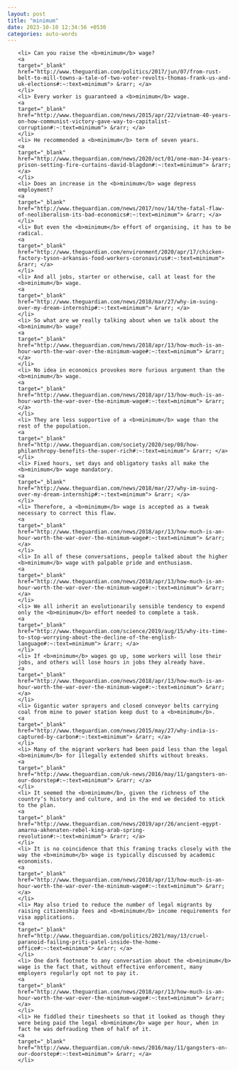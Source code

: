```yaml
---
layout: post
title: "minimum"
date: 2023-10-10 12:34:56 +0530
categories: auto-words
---
```

<ol>

    <li> Can you raise the <b>minimum</b> wage?
    <a 
    target="_blank" 
    href="http://www.theguardian.com/politics/2017/jun/07/from-rust-belt-to-mill-towns-a-tale-of-two-voter-revolts-thomas-frank-us-and-uk-elections#:~:text=minimum"> &rarr; </a>
    </li>
    <li> Every worker is guaranteed a <b>minimum</b> wage.
    <a 
    target="_blank" 
    href="http://www.theguardian.com/news/2015/apr/22/vietnam-40-years-on-how-communist-victory-gave-way-to-capitalist-corruption#:~:text=minimum"> &rarr; </a>
    </li>
    <li> He recommended a <b>minimum</b> term of seven years.
    <a 
    target="_blank" 
    href="http://www.theguardian.com/news/2020/oct/01/one-man-34-years-prison-setting-fire-curtains-david-blagdon#:~:text=minimum"> &rarr; </a>
    </li>
    <li> Does an increase in the <b>minimum</b> wage depress employment?
    <a 
    target="_blank" 
    href="http://www.theguardian.com/news/2017/nov/14/the-fatal-flaw-of-neoliberalism-its-bad-economics#:~:text=minimum"> &rarr; </a>
    </li>
    <li> But even the <b>minimum</b> effort of organising, it has to be radical.
    <a 
    target="_blank" 
    href="http://www.theguardian.com/environment/2020/apr/17/chicken-factory-tyson-arkansas-food-workers-coronavirus#:~:text=minimum"> &rarr; </a>
    </li>
    <li> And all jobs, starter or otherwise, call at least for the <b>minimum</b> wage.
    <a 
    target="_blank" 
    href="http://www.theguardian.com/news/2018/mar/27/why-im-suing-over-my-dream-internship#:~:text=minimum"> &rarr; </a>
    </li>
    <li> So what are we really talking about when we talk about the <b>minimum</b> wage?
    <a 
    target="_blank" 
    href="http://www.theguardian.com/news/2018/apr/13/how-much-is-an-hour-worth-the-war-over-the-minimum-wage#:~:text=minimum"> &rarr; </a>
    </li>
    <li> No idea in economics provokes more furious argument than the <b>minimum</b> wage.
    <a 
    target="_blank" 
    href="http://www.theguardian.com/news/2018/apr/13/how-much-is-an-hour-worth-the-war-over-the-minimum-wage#:~:text=minimum"> &rarr; </a>
    </li>
    <li> They are less supportive of a <b>minimum</b> wage than the rest of the population.
    <a 
    target="_blank" 
    href="http://www.theguardian.com/society/2020/sep/08/how-philanthropy-benefits-the-super-rich#:~:text=minimum"> &rarr; </a>
    </li>
    <li> Fixed hours, set days and obligatory tasks all make the <b>minimum</b> wage mandatory.
    <a 
    target="_blank" 
    href="http://www.theguardian.com/news/2018/mar/27/why-im-suing-over-my-dream-internship#:~:text=minimum"> &rarr; </a>
    </li>
    <li> Therefore, a <b>minimum</b> wage is accepted as a tweak necessary to correct this flaw.
    <a 
    target="_blank" 
    href="http://www.theguardian.com/news/2018/apr/13/how-much-is-an-hour-worth-the-war-over-the-minimum-wage#:~:text=minimum"> &rarr; </a>
    </li>
    <li> In all of these conversations, people talked about the higher <b>minimum</b> wage with palpable pride and enthusiasm.
    <a 
    target="_blank" 
    href="http://www.theguardian.com/news/2018/apr/13/how-much-is-an-hour-worth-the-war-over-the-minimum-wage#:~:text=minimum"> &rarr; </a>
    </li>
    <li> We all inherit an evolutionarily sensible tendency to expend only the <b>minimum</b> effort needed to complete a task.
    <a 
    target="_blank" 
    href="http://www.theguardian.com/science/2019/aug/15/why-its-time-to-stop-worrying-about-the-decline-of-the-english-language#:~:text=minimum"> &rarr; </a>
    </li>
    <li> If <b>minimum</b> wages go up, some workers will lose their jobs, and others will lose hours in jobs they already have.
    <a 
    target="_blank" 
    href="http://www.theguardian.com/news/2018/apr/13/how-much-is-an-hour-worth-the-war-over-the-minimum-wage#:~:text=minimum"> &rarr; </a>
    </li>
    <li> Gigantic water sprayers and closed conveyor belts carrying coal from mine to power station keep dust to a <b>minimum</b>.
    <a 
    target="_blank" 
    href="http://www.theguardian.com/news/2015/may/27/why-india-is-captured-by-carbon#:~:text=minimum"> &rarr; </a>
    </li>
    <li> Many of the migrant workers had been paid less than the legal <b>minimum</b> for illegally extended shifts without breaks.
    <a 
    target="_blank" 
    href="http://www.theguardian.com/uk-news/2016/may/11/gangsters-on-our-doorstep#:~:text=minimum"> &rarr; </a>
    </li>
    <li> It seemed the <b>minimum</b>, given the richness of the country’s history and culture, and in the end we decided to stick to the plan.
    <a 
    target="_blank" 
    href="http://www.theguardian.com/news/2019/apr/26/ancient-egypt-amarna-akhenaten-rebel-king-arab-spring-revolution#:~:text=minimum"> &rarr; </a>
    </li>
    <li> It is no coincidence that this framing tracks closely with the way the <b>minimum</b> wage is typically discussed by academic economists.
    <a 
    target="_blank" 
    href="http://www.theguardian.com/news/2018/apr/13/how-much-is-an-hour-worth-the-war-over-the-minimum-wage#:~:text=minimum"> &rarr; </a>
    </li>
    <li> May also tried to reduce the number of legal migrants by raising citizenship fees and <b>minimum</b> income requirements for visa applications.
    <a 
    target="_blank" 
    href="http://www.theguardian.com/politics/2021/may/13/cruel-paranoid-failing-priti-patel-inside-the-home-office#:~:text=minimum"> &rarr; </a>
    </li>
    <li> One dark footnote to any conversation about the <b>minimum</b> wage is the fact that, without effective enforcement, many employers regularly opt not to pay it.
    <a 
    target="_blank" 
    href="http://www.theguardian.com/news/2018/apr/13/how-much-is-an-hour-worth-the-war-over-the-minimum-wage#:~:text=minimum"> &rarr; </a>
    </li>
    <li> He fiddled their timesheets so that it looked as though they were being paid the legal <b>minimum</b> wage per hour, when in fact he was defrauding them of half of it.
    <a 
    target="_blank" 
    href="http://www.theguardian.com/uk-news/2016/may/11/gangsters-on-our-doorstep#:~:text=minimum"> &rarr; </a>
    </li>